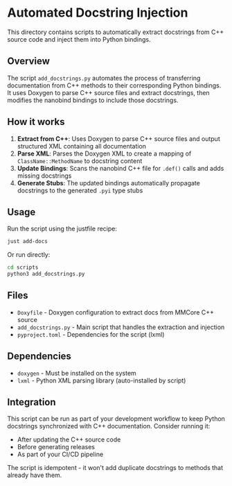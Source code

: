# Automated Docstring Injection

This directory contains scripts to automatically extract docstrings from C++ source code and inject them into Python bindings.

## Overview

The script `add_docstrings.py` automates the process of transferring documentation from C++ methods to their corresponding Python bindings. It uses Doxygen to parse C++ source files and extract docstrings, then modifies the nanobind bindings to include those docstrings.

## How it works

1. **Extract from C++**: Uses Doxygen to parse C++ source files and output structured XML containing all documentation
2. **Parse XML**: Parses the Doxygen XML to create a mapping of `ClassName::MethodName` to docstring content  
3. **Update Bindings**: Scans the nanobind C++ file for `.def()` calls and adds missing docstrings
4. **Generate Stubs**: The updated bindings automatically propagate docstrings to the generated `.pyi` type stubs

## Usage

Run the script using the justfile recipe:

```bash
just add-docs
```

Or run directly:

```bash
cd scripts
python3 add_docstrings.py
```

## Files

- `Doxyfile` - Doxygen configuration to extract docs from MMCore C++ source
- `add_docstrings.py` - Main script that handles the extraction and injection
- `pyproject.toml` - Dependencies for the script (lxml)

## Dependencies

- `doxygen` - Must be installed on the system
- `lxml` - Python XML parsing library (auto-installed by script)

## Integration

This script can be run as part of your development workflow to keep Python docstrings synchronized with C++ documentation. Consider running it:

- After updating the C++ source code
- Before generating releases
- As part of your CI/CD pipeline

The script is idempotent - it won't add duplicate docstrings to methods that already have them.
